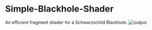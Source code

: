# Simple-Blackhole-Shader

An efficient fragment shader for a Schwarzschild Blackhole.
![output](https://github.com/dchang10/simple-blackhole-shader/assets/12768908/69b584f3-0a87-4d4a-9076-c5fb49b9c56e)
